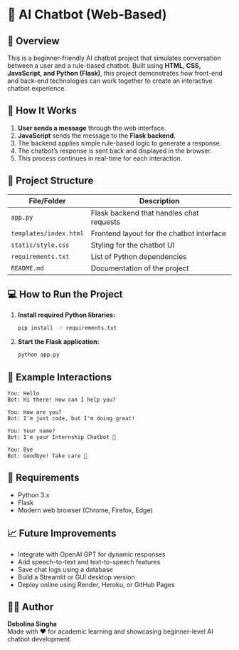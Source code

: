 # 🤖 AI Chatbot (Web-Based)

## 📖 Overview  
This is a beginner-friendly AI chatbot project that simulates conversation between a user and a rule-based chatbot. Built using **HTML, CSS, JavaScript, and Python (Flask)**, this project demonstrates how front-end and back-end technologies can work together to create an interactive chatbot experience.

## 🚀 How It Works

1. **User sends a message** through the web interface.  
2. **JavaScript** sends the message to the **Flask backend**.  
3. The backend applies simple rule-based logic to generate a response.  
4. The chatbot’s response is sent back and displayed in the browser.  
5. This process continues in real-time for each interaction.

## 📂 Project Structure

| File/Folder              | Description                                      |
|--------------------------|--------------------------------------------------|
| `app.py`                 | Flask backend that handles chat requests         |
| `templates/index.html`   | Frontend layout for the chatbot interface        |
| `static/style.css`       | Styling for the chatbot UI                       |
| `requirements.txt`       | List of Python dependencies                      |
| `README.md`              | Documentation of the project                     |

## 💻 How to Run the Project

1. **Install required Python libraries:**
   ```bash
   pip install -r requirements.txt
   ```

2. **Start the Flask application:**
   ```bash
   python app.py
   ```

## 💬 Example Interactions

```
You: Hello  
Bot: Hi there! How can I help you?

You: How are you?  
Bot: I'm just code, but I'm doing great!

You: Your name?  
Bot: I'm your Internship Chatbot 🤖

You: Bye  
Bot: Goodbye! Take care 💖
```

## 📌 Requirements

- Python 3.x  
- Flask  
- Modern web browser (Chrome, Firefox, Edge)

## 📈 Future Improvements

- Integrate with OpenAI GPT for dynamic responses  
- Add speech-to-text and text-to-speech features  
- Save chat logs using a database  
- Build a Streamlit or GUI desktop version  
- Deploy online using Render, Heroku, or GitHub Pages

## 👩‍💻 Author

**Debolina Singha**  
Made with ❤️ for academic learning and showcasing beginner-level AI chatbot development.
